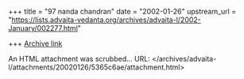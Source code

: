 +++
title = "97 nanda chandran"
date = "2002-01-26"
upstream_url = "https://lists.advaita-vedanta.org/archives/advaita-l/2002-January/002277.html"

+++
[Archive link](https://lists.advaita-vedanta.org/archives/advaita-l/2002-January/002277.html)

An HTML attachment was scrubbed...
URL: </archives/advaita-l/attachments/20020126/5365c6ae/attachment.html>
